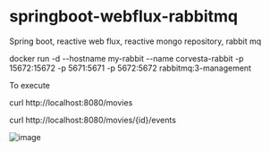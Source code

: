 # springboot-webflux-rabbitmq
Spring boot, reactive web flux, reactive mongo repository, rabbit mq


docker run -d --hostname my-rabbit --name corvesta-rabbit -p 15672:15672 -p 5671:5671 -p 5672:5672 rabbitmq:3-management

To execute

curl http://localhost:8080/movies

curl http://localhost:8080/movies/{id}/events

![image](https://user-images.githubusercontent.com/8711861/34073801-ff021528-e2c7-11e7-9c41-f3d69b00881b.png)
